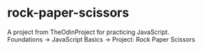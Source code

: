 # rock-paper-scissors

A project from TheOdinProject for practicing JavaScript.\
Foundations -> JavaScript Basics -> Project: Rock Paper Scissors
